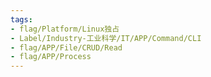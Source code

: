 ```yaml
---
tags:
- flag/Platform/Linux独占
- Label/Industry-工业科学/IT/APP/Command/CLI
- flag/APP/File/CRUD/Read
- flag/APP/Process
---
```

